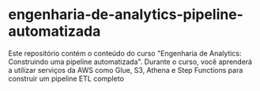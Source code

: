 # engenharia-de-analytics-pipeline-automatizada
Este repositório contém o conteúdo do curso "Engenharia de Analytics: Construindo uma pipeline automatizada". Durante o curso, você aprenderá a utilizar serviços da AWS como Glue, S3, Athena e Step Functions para construir um pipeline ETL completo
